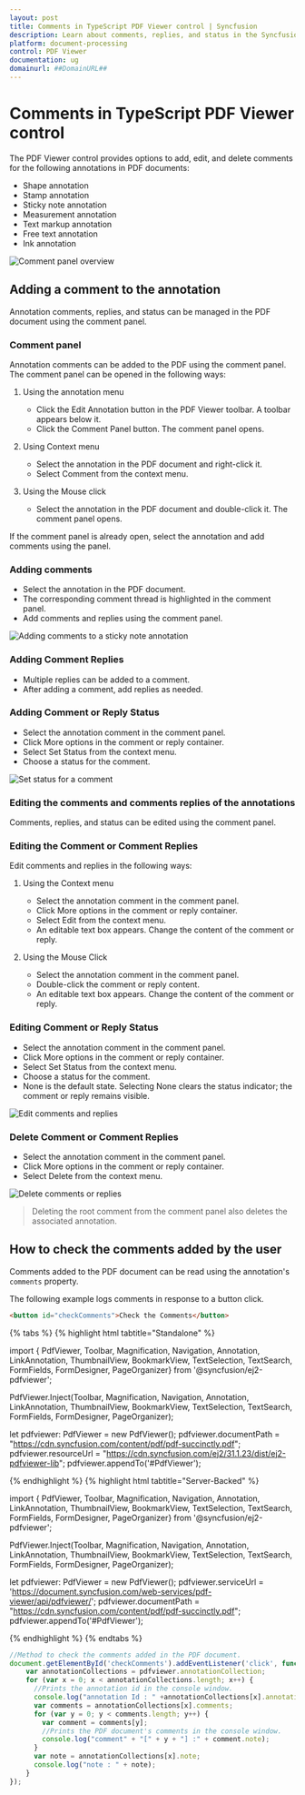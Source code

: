 ```yaml
---
layout: post
title: Comments in TypeScript PDF Viewer control | Syncfusion
description: Learn about comments, replies, and status in the Syncfusion TypeScript PDF Viewer control (Essential JS 2).
platform: document-processing
control: PDF Viewer
documentation: ug
domainurl: ##DomainURL##
---
```


# Comments in TypeScript PDF Viewer control

The PDF Viewer control provides options to add, edit, and delete comments for the following annotations in PDF documents:

* Shape annotation
* Stamp annotation
* Sticky note annotation
* Measurement annotation
* Text markup annotation
* Free text annotation
* Ink annotation

![Comment panel overview](../images/commentannot.png)

## Adding a comment to the annotation

Annotation comments, replies, and status can be managed in the PDF document using the comment panel.

### Comment panel

Annotation comments can be added to the PDF using the comment panel. The comment panel can be opened in the following ways:

1. Using the annotation menu

    * Click the Edit Annotation button in the PDF Viewer toolbar. A toolbar appears below it.
    * Click the Comment Panel button. The comment panel opens.

2. Using Context menu

    * Select the annotation in the PDF document and right-click it.
    * Select Comment from the context menu.

3. Using the Mouse click

    * Select the annotation in the PDF document and double-click it. The comment panel opens.

If the comment panel is already open, select the annotation and add comments using the panel.

### Adding comments

* Select the annotation in the PDF document.
* The corresponding comment thread is highlighted in the comment panel.
* Add comments and replies using the comment panel.

![Adding comments to a sticky note annotation](../images/stickycomment.png)

### Adding Comment Replies

* Multiple replies can be added to a comment.
* After adding a comment, add replies as needed.

### Adding Comment or Reply Status

* Select the annotation comment in the comment panel.
* Click More options in the comment or reply container.
* Select Set Status from the context menu.
* Choose a status for the comment.

![Set status for a comment](../images/commentstatus.png)

### Editing the comments and comments replies of the annotations

Comments, replies, and status can be edited using the comment panel.

### Editing the Comment or Comment Replies

Edit comments and replies in the following ways:

1. Using the Context menu

    * Select the annotation comment in the comment panel.
    * Click More options in the comment or reply container.
    * Select Edit from the context menu.
    * An editable text box appears. Change the content of the comment or reply.

2. Using the Mouse Click

    * Select the annotation comment in the comment panel.
    * Double-click the comment or reply content.
    * An editable text box appears. Change the content of the comment or reply.

### Editing Comment or Reply Status

* Select the annotation comment in the comment panel.
* Click More options in the comment or reply container.
* Select Set Status from the context menu.
* Choose a status for the comment.
* None is the default state. Selecting None clears the status indicator; the comment or reply remains visible.

![Edit comments and replies](../images/commentsedit.png)

### Delete Comment or Comment Replies

* Select the annotation comment in the comment panel.
* Click More options in the comment or reply container.
* Select Delete from the context menu.

![Delete comments or replies](../images/commentsdelete.png)

>Deleting the root comment from the comment panel also deletes the associated annotation.

## How to check the comments added by the user

Comments added to the PDF document can be read using the annotation's `comments` property.

The following example logs comments in response to a button click.

```html
<button id="checkComments">Check the Comments</button>
```

{% tabs %}
{% highlight html tabtitle="Standalone" %}

import { PdfViewer, Toolbar, Magnification, Navigation, Annotation, LinkAnnotation, ThumbnailView, BookmarkView, TextSelection, TextSearch, FormFields, FormDesigner, PageOrganizer} from '@syncfusion/ej2-pdfviewer';

PdfViewer.Inject(Toolbar, Magnification, Navigation, Annotation, LinkAnnotation, ThumbnailView, BookmarkView, TextSelection, TextSearch, FormFields, FormDesigner, PageOrganizer);

let pdfviewer: PdfViewer = new PdfViewer();
pdfviewer.documentPath = "https://cdn.syncfusion.com/content/pdf/pdf-succinctly.pdf";
pdfviewer.resourceUrl = "https://cdn.syncfusion.com/ej2/31.1.23/dist/ej2-pdfviewer-lib";
pdfviewer.appendTo('#PdfViewer');


{% endhighlight %}
{% highlight html tabtitle="Server-Backed" %}

import { PdfViewer, Toolbar, Magnification, Navigation, Annotation, LinkAnnotation, ThumbnailView, BookmarkView, TextSelection, TextSearch, FormFields, FormDesigner, PageOrganizer} from '@syncfusion/ej2-pdfviewer';

PdfViewer.Inject(Toolbar, Magnification, Navigation, Annotation, LinkAnnotation, ThumbnailView, BookmarkView, TextSelection, TextSearch, FormFields, FormDesigner, PageOrganizer);

let pdfviewer: PdfViewer = new PdfViewer();
pdfviewer.serviceUrl = 'https://document.syncfusion.com/web-services/pdf-viewer/api/pdfviewer/';
pdfviewer.documentPath = "https://cdn.syncfusion.com/content/pdf/pdf-succinctly.pdf";
pdfviewer.appendTo('#PdfViewer');

{% endhighlight %}
{% endtabs %}

```typescript
//Method to check the comments added in the PDF document.
document.getElementById('checkComments').addEventListener('click', function () {
    var annotationCollections = pdfviewer.annotationCollection;
    for (var x = 0; x < annotationCollections.length; x++) {
      //Prints the annotation id in the console window.
      console.log("annotation Id : " +annotationCollections[x].annotationId);
      var comments = annotationCollections[x].comments;
      for (var y = 0; y < comments.length; y++) {
        var comment = comments[y];
        //Prints the PDF document's comments in the console window.
        console.log("comment" + "[" + y + "] :" + comment.note);
      }
      var note = annotationCollections[x].note;
      console.log("note : " + note);
    }
});

```